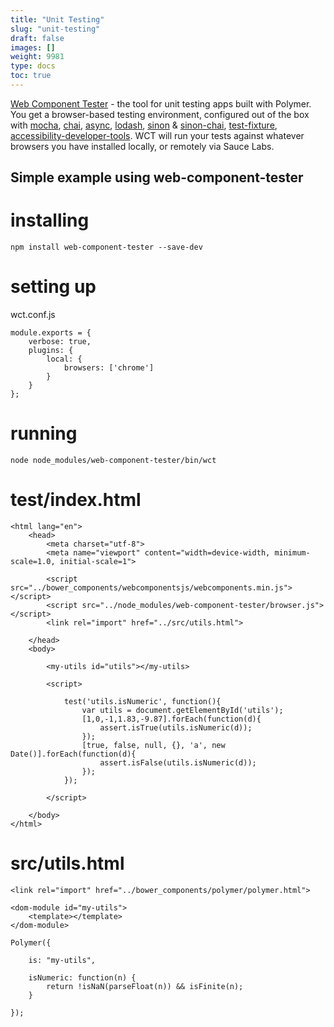 ```yaml
---
title: "Unit Testing"
slug: "unit-testing"
draft: false
images: []
weight: 9981
type: docs
toc: true
---
```


[Web Component Tester](https://github.com/Polymer/web-component-tester) - the tool for unit testing apps built with Polymer. You get a browser-based testing environment, configured out of the box with [mocha](http://mochajs.org/), [chai](http://chaijs.com/), [async](https://github.com/caolan/async), [lodash](https://lodash.com/), [sinon](http://sinonjs.org/) & [sinon-chai](https://github.com/domenic/sinon-chai), [test-fixture](https://github.com/PolymerElements/test-fixture), [accessibility-developer-tools](https://github.com/GoogleChrome/accessibility-developer-tools). WCT will run your tests against whatever browsers you have installed locally, or remotely via Sauce Labs.

## Simple example using web-component-tester
# installing

    npm install web-component-tester --save-dev

# setting up

wct.conf.js

    module.exports = {
        verbose: true,
        plugins: {
            local: {
                browsers: ['chrome']
            }
        }
    };

# running

    node node_modules/web-component-tester/bin/wct

# test/index.html

    <html lang="en">
        <head>
            <meta charset="utf-8">
            <meta name="viewport" content="width=device-width, minimum-scale=1.0, initial-scale=1">
        
            <script src="../bower_components/webcomponentsjs/webcomponents.min.js"></script>
            <script src="../node_modules/web-component-tester/browser.js"></script>
            <link rel="import" href="../src/utils.html">
        
        </head>
        <body>
        
            <my-utils id="utils"></my-utils>
        
            <script>
        
                test('utils.isNumeric', function(){
                    var utils = document.getElementById('utils');
                    [1,0,-1,1.83,-9.87].forEach(function(d){
                        assert.isTrue(utils.isNumeric(d));
                    });
                    [true, false, null, {}, 'a', new Date()].forEach(function(d){
                        assert.isFalse(utils.isNumeric(d));
                    });
                });
        
            </script>
        
        </body>
    </html>

# src/utils.html

    <link rel="import" href="../bower_components/polymer/polymer.html">
    
    <dom-module id="my-utils">
        <template></template>
    </dom-module>
    
    Polymer({
    
        is: "my-utils",
    
        isNumeric: function(n) {
            return !isNaN(parseFloat(n)) && isFinite(n);
        }
    
    });

